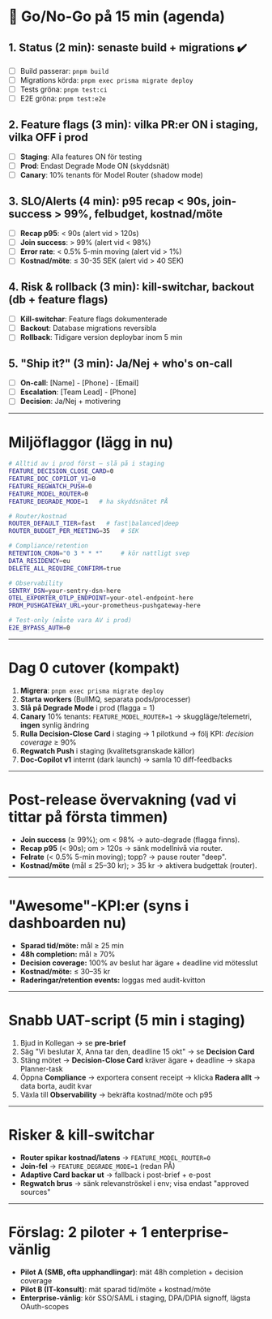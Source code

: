 # 🚀 Go/No-Go på 15 min (agenda)

## 1. Status (2 min): senaste build + migrations ✔️
- [ ] Build passerar: `pnpm build`
- [ ] Migrations körda: `pnpm exec prisma migrate deploy`
- [ ] Tests gröna: `pnpm test:ci`
- [ ] E2E gröna: `pnpm test:e2e`

## 2. Feature flags (3 min): vilka PR:er ON i **staging**, vilka OFF i **prod**
- [ ] **Staging**: Alla features ON för testing
- [ ] **Prod**: Endast Degrade Mode ON (skyddsnät)
- [ ] **Canary**: 10% tenants för Model Router (shadow mode)

## 3. SLO/Alerts (4 min): p95 recap < 90s, join-success > 99%, felbudget, kostnad/möte
- [ ] **Recap p95**: < 90s (alert vid > 120s)
- [ ] **Join success**: > 99% (alert vid < 98%)
- [ ] **Error rate**: < 0.5% 5-min moving (alert vid > 1%)
- [ ] **Kostnad/möte**: ≤ 30-35 SEK (alert vid > 40 SEK)

## 4. Risk & rollback (3 min): kill-switchar, backout (db + feature flags)
- [ ] **Kill-switchar**: Feature flags dokumenterade
- [ ] **Backout**: Database migrations reversibla
- [ ] **Rollback**: Tidigare version deploybar inom 5 min

## 5. "Ship it?" (3 min): Ja/Nej + who's on-call
- [ ] **On-call**: [Name] - [Phone] - [Email]
- [ ] **Escalation**: [Team Lead] - [Phone]
- [ ] **Decision**: Ja/Nej + motivering

---

# Miljöflaggor (lägg in nu)

```bash
# Alltid av i prod först – slå på i staging
FEATURE_DECISION_CLOSE_CARD=0
FEATURE_DOC_COPILOT_V1=0
FEATURE_REGWATCH_PUSH=0
FEATURE_MODEL_ROUTER=0
FEATURE_DEGRADE_MODE=1   # ha skyddsnätet PÅ

# Router/kostnad
ROUTER_DEFAULT_TIER=fast   # fast|balanced|deep
ROUTER_BUDGET_PER_MEETING=35   # SEK

# Compliance/retention
RETENTION_CRON="0 3 * * *"     # kör nattligt svep
DATA_RESIDENCY=eu
DELETE_ALL_REQUIRE_CONFIRM=true

# Observability
SENTRY_DSN=your-sentry-dsn-here
OTEL_EXPORTER_OTLP_ENDPOINT=your-otel-endpoint-here
PROM_PUSHGATEWAY_URL=your-prometheus-pushgateway-here

# Test-only (måste vara AV i prod)
E2E_BYPASS_AUTH=0
```

---

# Dag 0 cutover (kompakt)

1. **Migrera**: `pnpm exec prisma migrate deploy`
2. **Starta workers** (BullMQ, separata pods/processer)
3. **Slå på Degrade Mode** i prod (flagga = 1)
4. **Canary** 10% tenants: `FEATURE_MODEL_ROUTER=1` → skuggläge/telemetri, **ingen** synlig ändring
5. **Rulla Decision-Close Card** i staging → 1 pilotkund → följ KPI: *decision coverage* ≥ 90%
6. **Regwatch Push** i staging (kvalitetsgranskade källor)
7. **Doc-Copilot v1** internt (dark launch) → samla 10 diff-feedbacks

---

# Post-release övervakning (vad vi tittar på första timmen)

* **Join success** (≥ 99%); om < 98% → auto-degrade (flagga finns).
* **Recap p95** (< 90s); om > 120s → sänk modellnivå via router.
* **Felrate** (< 0.5% 5-min moving); topp? → pause router "deep".
* **Kostnad/möte** (mål ≤ 25–30 kr); > 35 kr → aktivera budgettak (router).

---

# "Awesome"-KPI:er (syns i dashboarden nu)

* **Sparad tid/möte:** mål ≥ 25 min
* **48h completion:** mål ≥ 70%
* **Decision coverage:** 100% av beslut har ägare + deadline vid mötesslut
* **Kostnad/möte:** ≤ 30–35 kr
* **Raderingar/retention events:** loggas med audit-kvitton

---

# Snabb UAT-script (5 min i staging)

1. Bjud in Kollegan → se **pre-brief**
2. Säg "Vi beslutar X, Anna tar den, deadline 15 okt" → se **Decision Card**
3. Stäng mötet → **Decision-Close Card** kräver ägare + deadline → skapa Planner-task
4. Öppna **Compliance** → exportera consent receipt → klicka **Radera allt** → data borta, audit kvar
5. Växla till **Observability** → bekräfta kostnad/möte och p95

---

# Risker & kill-switchar

* **Router spikar kostnad/latens** → `FEATURE_MODEL_ROUTER=0`
* **Join-fel** → `FEATURE_DEGRADE_MODE=1` (redan PÅ)
* **Adaptive Card backar ut** → fallback i post-brief + e-post
* **Regwatch brus** → sänk relevanströskel i env; visa endast "approved sources"

---

# Förslag: 2 piloter + 1 enterprise-vänlig

* **Pilot A (SMB, ofta upphandlingar)**: mät 48h completion + decision coverage
* **Pilot B (IT-konsult)**: mät sparad tid/möte + kostnad/möte
* **Enterprise-vänlig**: kör SSO/SAML i staging, DPA/DPIA signoff, lägsta OAuth-scopes
